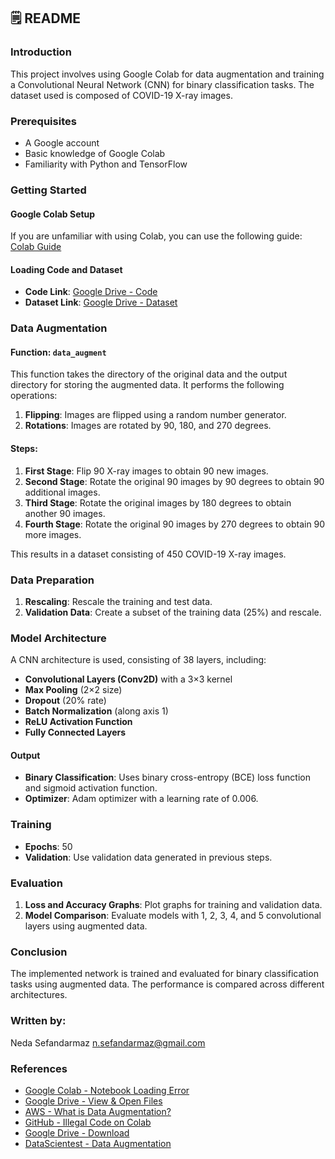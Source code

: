 ## 🗒️ README

### Introduction

This project involves using Google Colab for data augmentation and training a Convolutional Neural Network (CNN) for binary classification tasks. The dataset used is composed of COVID-19 X-ray images.

### Prerequisites

- A Google account
- Basic knowledge of Google Colab
- Familiarity with Python and TensorFlow

### Getting Started

#### Google Colab Setup

If you are unfamiliar with using Colab, you can use the following guide:
[Colab Guide](https://www.aparat.com/v/u751kb9)

#### Loading Code and Dataset

- **Code Link**: [Google Drive - Code](https://drive.google.com/file/d/1Otz9wfk-c8uSJGY6XKGL_UL0eRInH9Db/view?usp=drive_link)
- **Dataset Link**: [Google Drive - Dataset](https://drive.google.com/drive/folders/1rlP31T042SLtQNhlomgoHJrpDu8cXCsY?usp=drive_link)

### Data Augmentation

#### Function: `data_augment`

This function takes the directory of the original data and the output directory for storing the augmented data. It performs the following operations:

1. **Flipping**: Images are flipped using a random number generator.
2. **Rotations**: Images are rotated by 90, 180, and 270 degrees.

#### Steps:

1. **First Stage**: Flip 90 X-ray images to obtain 90 new images.
2. **Second Stage**: Rotate the original 90 images by 90 degrees to obtain 90 additional images.
3. **Third Stage**: Rotate the original images by 180 degrees to obtain another 90 images.
4. **Fourth Stage**: Rotate the original 90 images by 270 degrees to obtain 90 more images.

This results in a dataset consisting of 450 COVID-19 X-ray images.

### Data Preparation

1. **Rescaling**: Rescale the training and test data.
2. **Validation Data**: Create a subset of the training data (25%) and rescale.

### Model Architecture

A CNN architecture is used, consisting of 38 layers, including:

- **Convolutional Layers (Conv2D)** with a 3×3 kernel
- **Max Pooling** (2×2 size)
- **Dropout** (20% rate)
- **Batch Normalization** (along axis 1)
- **ReLU Activation Function**
- **Fully Connected Layers**

#### Output

- **Binary Classification**: Uses binary cross-entropy (BCE) loss function and sigmoid activation function.
- **Optimizer**: Adam optimizer with a learning rate of 0.006.

### Training

- **Epochs**: 50
- **Validation**: Use validation data generated in previous steps.

### Evaluation

1. **Loss and Accuracy Graphs**: Plot graphs for training and validation data.
2. **Model Comparison**: Evaluate models with 1, 2, 3, 4, and 5 convolutional layers using augmented data.

### Conclusion

The implemented network is trained and evaluated for binary classification tasks using augmented data. The performance is compared across different architectures.

### Written by:
  Neda Sefandarmaz
  n.sefandarmaz@gmail.com

### References

- [Google Colab - Notebook Loading Error](https://stackoverflow.com/questions/59751151/google-colab-errors-notebook-loading-error)
- [Google Drive - View & Open Files](https://support.google.com/drive/answer/2423485?hl=en)
- [AWS - What is Data Augmentation?](https://aws.amazon.com/what-is/data-augmentation/)
- [GitHub - Illegal Code on Colab](https://github.com/TheLastBen/fast-stable-diffusion/issues/2013)
- [Google Drive - Download](https://www.google.com/drive/download/)
- [DataScientest - Data Augmentation](https://datascientest.com/en/data-augmentation-what-is-it-whats-it-for)
